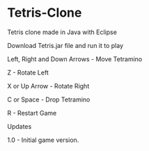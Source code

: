# Tetris-Clone
Tetris clone made in Java with Eclipse


Download Tetris.jar file and run it to play


Left, Right and Down Arrows - Move Tetramino

Z - Rotate Left

X or Up Arrow - Rotate Right

C or Space - Drop Tetramino

R - Restart Game


Updates

1.0 - Initial game version.

